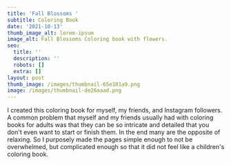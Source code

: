 ```yaml
---
title: 'Fall Blossoms '
subtitle: Coloring Book
date: '2021-10-13'
thumb_image_alt: lorem-ipsum
image_alt: Fall Blossoms Coloring book with flowers.
seo:
  title: ''
  description: ''
  robots: []
  extra: []
layout: post
thumb_image: /images/thumbnail-65e181a9.png
image: /images/thumbnail-de26aaad.png
---
```

I created this coloring book for myself, my friends, and Instagram followers. A common problem that myself and my friends usually had with coloring books for adults was that they can be so intricate and detailed that you don't even want to start or finish them. In the end many are the opposite of relaxing. So I purposely made the pages simple enough to not be overwhelmed, but complicated enough so that it did not feel like a children's coloring book. 
